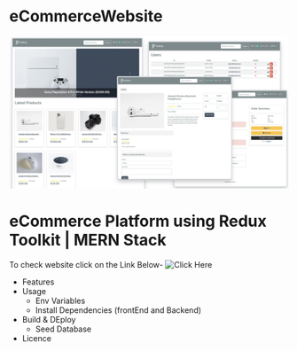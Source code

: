 # eCommerceWebsite

![alt text](screens.png)

# eCommerce Platform using Redux Toolkit | MERN Stack

To check website click on the Link Below-
![Click Here ](https://ecommercewebsite-2-gtsj.onrender.com)

- Features
- Usage
  - Env Variables
  - Install Dependencies (frontEnd and Backend)
- Build & DEploy
  - Seed Database
- Licence
